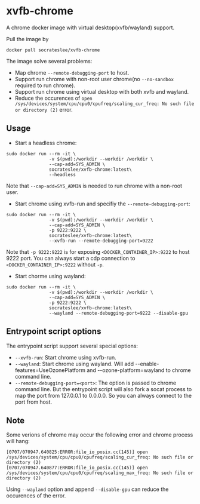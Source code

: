 # xvfb-chrome

A chrome docker image with virtual desktop(xvfb/wayland) support.

Pull the image by

```
docker pull socrateslee/xvfb-chrome
```

The image solve several problems:

- Map chrome `--remote-debugging-port` to host.
- Support run chrome with non-root user chrome(no `--no-sandbox` required to run chrome).
- Support run chrome using virtual desktop with both xvfb and wayland.
- Reduce the occurences of `open /sys/devices/system/cpu/cpu0/cpufreq/scaling_cur_freq: No such file or directory (2)` error.

## Usage

- Start a headless chrome:

```
sudo docker run --rm -it \
                -v $(pwd):/workdir --workdir /workdir \
                --cap-add=SYS_ADMIN \
                socrateslee/xvfb-chrome:latest\
                --headless
```

Note that `--cap-add=SYS_ADMIN` is needed to run chrome with a non-root user.

- Start chrome using xvfb-run and specifiy the `--remote-debugging-port`:

```
sudo docker run --rm -it \
                -v $(pwd):/workdir --workdir /workdir \
                --cap-add=SYS_ADMIN \
                -p 9222:9222 \
                socrateslee/xvfb-chrome:latest\
                --xvfb-run --remote-debugging-port=9222
```

Note that `-p 9222:9222` is for exposing `<DOCKER_CONTAINER_IP>:9222` to host 9222 port. You can always start a cdp connection to `<DOCKER_CONTAINER_IP>:9222` without `-p`.

- Start chorme using wayland:

```
sudo docker run --rm -it \
                -v $(pwd):/workdir --workdir /workdir \
                --cap-add=SYS_ADMIN \
                -p 9222:9222 \
                socrateslee/xvfb-chrome:latest\
                --wayland --remote-debugging-port=9222 --disable-gpu
```

## Entrypoint script options

The entrypoint script support several special options:

- `--xvfb-run`: Start chrome using xvfb-run.
- `--wayland`: Start chrome using wayland. Will add --enable-features=UseOzonePlatform and --ozone-platform=wayland to chrome command line.
- `--remote-debugging-port=<port>`: The option is passed to chrome command line. But the entrypoint script will also fork a socat process to map the port from 127.0.0.1 to 0.0.0.0. So you can always connect to the port from host.

## Note

Some verions of chrome may occur the following error and chrome process will hang:

```
[0707/070947.640825:ERROR:file_io_posix.cc(145)] open /sys/devices/system/cpu/cpu0/cpufreq/scaling_cur_freq: No such file or directory (2)
[0707/070947.640877:ERROR:file_io_posix.cc(145)] open /sys/devices/system/cpu/cpu0/cpufreq/scaling_max_freq: No such file or directory (2)
```

Using `--wayland` option and append `--disable-gpu` can reduce the occurences of the error.